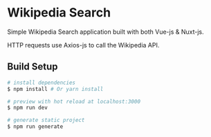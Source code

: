 # Wikipedia Search

Simple Wikipedia Search application built with both Vue-js & Nuxt-js. 

HTTP requests use Axios-js to call the Wikipedia API. 


## Build Setup

``` bash
# install dependencies
$ npm install # Or yarn install

# preview with hot reload at localhost:3000
$ npm run dev

# generate static project
$ npm run generate
```


